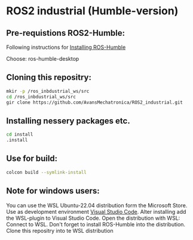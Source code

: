# ROS2 industrial (Humble-version)

## Pre-requistions ROS2-Humble:
Following instructions for [Installing ROS-Humble](https://docs.ros.org/en/humble/Installation/Ubuntu-Install-Debs.html)

Choose: ros-humble-desktop

## Cloning this repositry:
```bash
mkir -p /ros_inbdustrial_ws/src
cd /ros_inbdustrial_ws/src
gir clone https://github.com/AvansMechatronica/ROS2_industrial.git
```

## Installing nessery packages etc.
```bash
cd install
.install
```

## Use for build: 
```bash
colcon build --symlink-install
```

## Note for windows users:
You can use the WSL Ubuntu-22.04 distribution form the Microsoft Store. Use as development environment [Visual Studio Code](https://code.visualstudio.com/download). Alter installing add the WSL-plugin to Visual Studio Code. Open the distribution with <F1>WSL: Connect to WSL. Don't forget to install ROS-Humble into the distribution. Clone this repositry into te WSL distribution
